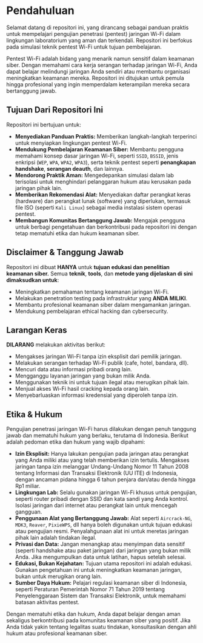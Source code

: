 # Pendahuluan

Selamat datang di repositori ini, yang dirancang sebagai panduan praktis untuk mempelajari pengujian penetrasi (pentest) jaringan Wi-Fi dalam lingkungan laboratorium yang aman dan terkendali. Repositori ini berfokus pada simulasi teknik pentest Wi-Fi untuk tujuan pembelajaran.

Pentest Wi-Fi adalah bidang yang menarik namun sensitif dalam keamanan siber. Dengan memahami cara kerja serangan terhadap jaringan Wi-Fi, Anda dapat belajar melindungi jaringan Anda sendiri atau membantu organisasi meningkatkan keamanan mereka. Repositori ini ditujukan untuk pemula hingga profesional yang ingin memperdalam keterampilan mereka secara bertanggung jawab.

## Tujuan Dari Repositori Ini

Repositori ini bertujuan untuk:

- **Menyediakan Panduan Praktis:** Memberikan langkah-langkah terperinci untuk menyiapkan lingkungan pentest Wi-Fi.
- **Mendukung Pembelajaran Keamanan Siber:** Membantu pengguna memahami konsep dasar jaringan Wi-Fi, seperti `SSID`, `BSSID`, jenis enkripsi (`WEP`, `WPA`, `WPA2`, `WPA3`), serta teknik pentest seperti **penangkapan handshake**, **serangan deauth**, dan lainnya.
- **Mendorong Praktik Aman:** Mengedepankan simulasi dalam lab terisolasi untuk menghindari pelanggaran hukum atau kerusakan pada jaringan pihak lain.
- **Memberikan Rekomendasi Alat:** Menyediakan daftar perangkat keras (hardware) dan perangkat lunak (software) yang diperlukan, termasuk file ISO (seperti `Kali Linux`) sebagai media instalasi sistem operasi pentest.
- **Membangun Komunitas Bertanggung Jawab:** Mengajak pengguna untuk berbagi pengetahuan dan berkontribusi pada repositori ini dengan tetap mematuhi etika dan hukum keamanan siber.

## Disclaimer & Tanggung Jawab

Repositori ini dibuat **HANYA** untuk **tujuan edukasi dan penelitian keamanan siber.** Semua **teknik**, **tools**, dan **metode yang dijelaskan di sini dimaksudkan untuk**:
- Meningkatkan pemahaman tentang keamanan jaringan Wi-Fi.
- Melakukan penetration testing pada infrastruktur yang **ANDA MILIKI**.
- Membantu profesional keamanan siber dalam mengamankan jaringan.
- Mendukung pembelajaran ethical hacking dan cybersecurity.

## Larangan Keras

**DILARANG** melakukan aktivitas berikut:
- Mengakses jaringan Wi-Fi tanpa izin eksplisit dari pemilik jaringan.
- Melakukan serangan terhadap Wi-Fi publik (cafe, hotel, bandara, dll).
- Mencuri data atau informasi pribadi orang lain.
- Mengganggu layanan jaringan yang bukan milik Anda.
- Menggunakan teknik ini untuk tujuan ilegal atau merugikan pihak lain.
- Menjual akses Wi-Fi hasil cracking kepada orang lain.
- Menyebarluaskan informasi kredensial yang diperoleh tanpa izin.

## Etika & Hukum

Pengujian penetrasi jaringan Wi-Fi harus dilakukan dengan penuh tanggung jawab dan mematuhi hukum yang berlaku, terutama di Indonesia. Berikut adalah pedoman etika dan hukum yang wajib dipahami:

- **Izin Eksplisit:** Hanya lakukan pengujian pada jaringan atau perangkat yang Anda miliki atau yang telah memberikan izin tertulis. Mengakses jaringan tanpa izin melanggar Undang-Undang Nomor 11 Tahun 2008 tentang Informasi dan Transaksi Elektronik (UU ITE) di Indonesia, dengan ancaman pidana hingga 6 tahun penjara dan/atau denda hingga Rp1 miliar.
- **Lingkungan Lab:** Selalu gunakan jaringan Wi-Fi khusus untuk pengujian, seperti router pribadi dengan SSID dan kata sandi yang Anda kontrol. Isolasi jaringan dari internet atau perangkat lain untuk mencegah gangguan.
- **Penggunaan Alat yang Bertanggung Jawab:** Alat seperti `Aircrack-NG`, `MDK3`, `Reaver`, `PixieWPS`, dll hanya boleh digunakan untuk tujuan edukasi atau pengujian resmi. Penyalahgunaan alat ini untuk meretas jaringan pihak lain adalah tindakan ilegal.
- **Privasi dan Data:** Jangan menangkap atau menyimpan data sensitif (seperti handshake atau paket jaringan) dari jaringan yang bukan milik Anda. Jika mengumpulkan data untuk latihan, hapus setelah selesai.
- **Edukasi, Bukan Kejahatan:** Tujuan utama repositori ini adalah edukasi. Gunakan pengetahuan ini untuk meningkatkan keamanan jaringan, bukan untuk merugikan orang lain.
- **Sumber Daya Hukum:** Pelajari regulasi keamanan siber di Indonesia, seperti Peraturan Pemerintah Nomor 71 Tahun 2019 tentang Penyelenggaraan Sistem dan Transaksi Elektronik, untuk memahami batasan aktivitas pentest.

Dengan mematuhi etika dan hukum, Anda dapat belajar dengan aman sekaligus berkontribusi pada komunitas keamanan siber yang positif. Jika Anda tidak yakin tentang legalitas suatu tindakan, konsultasikan dengan ahli hukum atau profesional keamanan siber.
